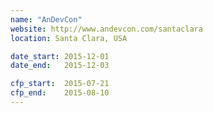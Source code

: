 ```yaml
---
name: "AnDevCon"
website: http://www.andevcon.com/santaclara
location: Santa Clara, USA

date_start: 2015-12-01
date_end:   2015-12-03

cfp_start:  2015-07-21
cfp_end:    2015-08-10
---
```

